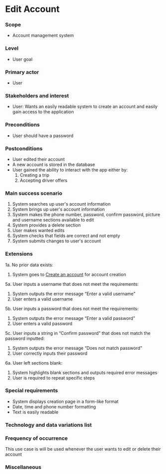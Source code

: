 # Edit Account

### Scope
* Account management system

### Level
* User goal

### Primary actor
* User

### Stakeholders and interest
* User: Wants an easily readable system to create an account and easily gain access to the application

### Preconditions
* User should have a password

### Postconditions
* User edited their account
* A new account is stored in the database
* User gained the ability to interact with the app either by:
    1. Creating a trip
    2. Accepting driver offers

### Main success scenario
1. System searches up user's account information
2. System brings up user's account information
3. System makes the phone number, password, confirm password, picture and username sections available to edit
4. System provides a delete section
5. User makes wanted edits
6. System checks that fields are correct and not empty
7. System submits changes to user's account

### Extensions
1a. No prior data exists:
1. System goes to <ins>Create an account</ins> for account creation

5a. User inputs a username that does not meet the requirements:
1. System outputs the error message “Enter a valid username”
2. User enters a valid username

5b. User inputs a password that does not meet the requirements:
1. System outputs the error message “Enter a valid password”
2. User enters a valid password

5c. User inputs a string in “Confirm password” that does not match the password inputted:
1. System outputs the error message “Does not match password”
2. User correctly inputs their password

6a. User left sections blank:
1. System highlights blank sections and outputs required error messages
2. User is required to repeat specific steps
### Special requirements
* System displays creation page in a form-like format
* Date, time and phone number formatting
* Text is easily readable

### Technology and data variations list

### Frequency of occurrence
This use case is will be used whenever the user wants to edit or delete their account

### Miscellaneous